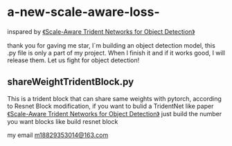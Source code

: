 # a-new-scale-aware-loss-
inspared by [《Scale-Aware Trident Networks for Object Detection》](https://arxiv.org/abs/1901.01892)

thank you for gaving me star, I`m building an object detection model, this .py file is only a part of my project. When I finish it and if it works good, I will release them.
Let us fight for object detection!

## shareWeightTridentBlock.py

This is a trident block that can share same weights with pytorch, 
according to Resnet Block modification,
if you want to bulid a TridentNet like paper [《Scale-Aware Trident Networks for Object Detection》](https://arxiv.org/abs/1901.01892)
just build the number you want blocks like build resnet block

my email m18829353014@163.com
